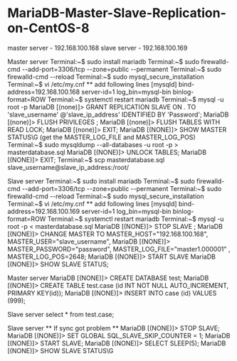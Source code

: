 # MariaDB-Master-Slave-Replication-on-CentOS-8

master server - 192.168.100.168
slave  server - 192.168.100.169

Master server
Terminal:~$  sudo install mariadb
Terminal:~$  sudo firewalld-cmd --add-port=3306/tcp --zone=public --permanent
Terminal:~$  sudo firewalld-cmd --reload
Terminal:~$  sudo mysql_secure_installation
Terminal:~$  vi /etc/my.cnf
** add following lines
[mysqld]
bind-address=192.168.100.168
server-id=1
log_bin=mysql-bin
binlog-format=ROW
Terminal:~$  systemctl restart mariadb
Terminal:~$  mysql -u root -p
MariaDB [(none)]> GRANT REPLICATION SLAVE ON *.* TO 'slave_username' @'slave_ip_address' IDENTIFIED BY 'Password';
MariaDB [(none)]> FLUSH PRIVILEGES ;
MariaDB [(none)]> FLUSH TABLES WITH READ LOCK;
MariaDB [(none)]> EXIT;
MariaDB [(NONE)]> SHOW MASTER STATUS\G (get the MASTER_LOG_FILE and MASTER_LOG_POS)
Terminal:~$  sudo mysqldump --all-databases -u root -p > masterdatabase.sql
MariaDB [(NONE)]> UNLOCK TABLES;
MariaDB [(NONE)]> EXIT;
Terminal:~$  scp masterdatabase.sql slave_username@slave_ip_address:/root/


Slave server 
Terminal:~$  sudo install mariadb
Terminal:~$  sudo firewalld-cmd --add-port=3306/tcp --zone=public --permanent
Terminal:~$  sudo firewalld-cmd --reload
Terminal:~$  sudo mysql_secure_installation
Terminal:~$  vi /etc/my.cnf
** add following lines
[mysqld]
bind-address=192.168.100.169
server-id=1
log_bin=mysql-bin
binlog-format=ROW
 Terminal:~$  systemctl restart mariadb
 Terminal:~$  mysql -u root -p < masterdatabase.sql
MariaDB [(NONE)]> STOP SLAVE ;
MariaDB [(NONE)]> CHANGE MASTER TO MASTER_HOST="192.168.100.168", MASTER_USER="slave_username",
MariaDB [(NONE)]> MASTER_PASSWORD="password", MASTER_LOG_FILE="master1.000001" , MASTER_LOG_POS=2648;
MariaDB [(NONE)]>  START SLAVE
MariaDB [(NONE)]> SHOW SLAVE STATUS;


Master server
MariaDB [(NONE)]> CREATE DATABASE test;
MariaDB [(NONE)]> CREATE TABLE test.case (id INT NOT NULL AUTO_INCREMENT, PRIMARY KEY(id));
MariaDB [(NONE)]> INSERT INTO case (id) VALUES (999);
 

Slave server 
select * from test.case;


Slave server ** If sync got problem **
MariaDB [(NONE)]> STOP SLAVE;
MariaDB [(NONE)]> SET GLOBAL SQL_SLAVE_SKIP_COUNTER = 1;
MariaDB [(NONE)]> START SLAVE;
MariaDB [(NONE)]> SELECT SLEEP(5);
MariaDB [(NONE)]> SHOW SLAVE STATUS\G
